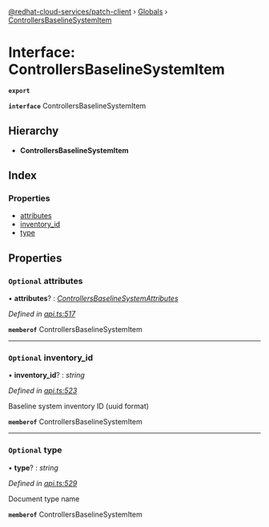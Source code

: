 [@redhat-cloud-services/patch-client](../README.md) › [Globals](../globals.md) › [ControllersBaselineSystemItem](controllersbaselinesystemitem.md)

# Interface: ControllersBaselineSystemItem

**`export`** 

**`interface`** ControllersBaselineSystemItem

## Hierarchy

* **ControllersBaselineSystemItem**

## Index

### Properties

* [attributes](controllersbaselinesystemitem.md#optional-attributes)
* [inventory_id](controllersbaselinesystemitem.md#optional-inventory_id)
* [type](controllersbaselinesystemitem.md#optional-type)

## Properties

### `Optional` attributes

• **attributes**? : *[ControllersBaselineSystemAttributes](controllersbaselinesystemattributes.md)*

*Defined in [api.ts:517](https://github.com/RedHatInsights/javascript-clients/blob/63c8a77/packages/patch/api.ts#L517)*

**`memberof`** ControllersBaselineSystemItem

___

### `Optional` inventory_id

• **inventory_id**? : *string*

*Defined in [api.ts:523](https://github.com/RedHatInsights/javascript-clients/blob/63c8a77/packages/patch/api.ts#L523)*

Baseline system inventory ID (uuid format)

**`memberof`** ControllersBaselineSystemItem

___

### `Optional` type

• **type**? : *string*

*Defined in [api.ts:529](https://github.com/RedHatInsights/javascript-clients/blob/63c8a77/packages/patch/api.ts#L529)*

Document type name

**`memberof`** ControllersBaselineSystemItem

